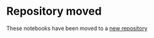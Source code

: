 # Repository moved

These notebooks have been moved to a [new repository](https://github.com/JohnSnowLabs/spark-nlp-workshop/tree/master/finance-nlp)
